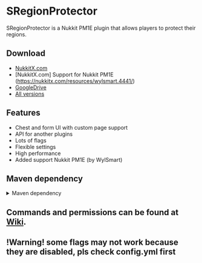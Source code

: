 # SRegionProtector
SRegionProtector is a Nukkit PM1E plugin that allows players to protect their regions.
## Download
* [NukkitX.com](https://nukkitx.com/resources/sregionprotector.164/)
* [NukkitX.com] Support for Nukkit PM1E (https://nukkitx.com/resources/wylsmart.4441/)
* [GoogleDrive](https://drive.google.com/file/d/17y1987s7YitfpL2mGQ9ele3dACSSFwea/view?usp=sharing)
* [All versions](https://drive.google.com/drive/folders/1Z98RAPGY-7NK49ktsBYkZgafUB50r7NC?usp=sharing)
## Features
* Chest and form UI with custom page support
* API for another plugins
* Lots of flags
* Flexible settings
* High performance
* Added support Nukkit PM1E (by WylSmart)
## Maven dependency
<details>
<summary>Maven dependency</summary>

```
<repositories>
    <repository>
        <id>SRegionProtector-master</id>
        <url>https://raw.github.com/SergeyDertan/SRegionProtector/mvn-repo/</url>
        <snapshots>
            <enabled>true</enabled>
            <updatePolicy>always</updatePolicy>
        </snapshots>
    </repository>
</repositories>
<dependencies>
    <dependency>
        <groupId>sergeydertan.sregionprotector</groupId>
        <artifactId>SRegionProtector</artifactId>
        <version>LATEST</version>
    </dependency>
</dependencies>
```

</details>

## Commands and permissions can be found at [Wiki](https://github.com/SergeyDertan/SRegionProtector/wiki).

## !Warning! some flags may not work because they are disabled, pls check config.yml first
